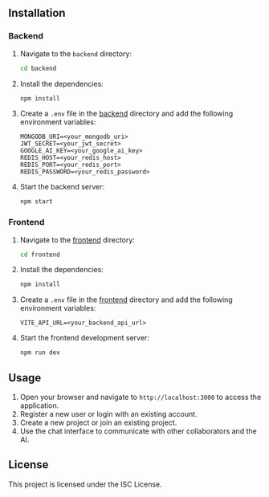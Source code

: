 
## Installation

### Backend

1. Navigate to the `backend` directory:
    ```sh
    cd backend
    ```

2. Install the dependencies:
    ```sh
    npm install
    ```

3. Create a `.env` file in the [backend](http://_vscodecontentref_/38) directory and add the following environment variables:
    ```
    MONGODB_URI=<your_mongodb_uri>
    JWT_SECRET=<your_jwt_secret>
    GOOGLE_AI_KEY=<your_google_ai_key>
    REDIS_HOST=<your_redis_host>
    REDIS_PORT=<your_redis_port>
    REDIS_PASSWORD=<your_redis_password>
    ```

4. Start the backend server:
    ```sh
    npm start
    ```

### Frontend

1. Navigate to the [frontend](http://_vscodecontentref_/39) directory:
    ```sh
    cd frontend
    ```

2. Install the dependencies:
    ```sh
    npm install
    ```

3. Create a `.env` file in the [frontend](http://_vscodecontentref_/40) directory and add the following environment variables:
    ```
    VITE_API_URL=<your_backend_api_url>
    ```

4. Start the frontend development server:
    ```sh
    npm run dev
    ```

## Usage

1. Open your browser and navigate to `http://localhost:3000` to access the application.
2. Register a new user or login with an existing account.
3. Create a new project or join an existing project.
4. Use the chat interface to communicate with other collaborators and the AI.

## License

This project is licensed under the ISC License.
